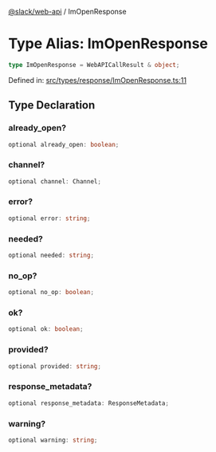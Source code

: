 [@slack/web-api](../index.md) / ImOpenResponse

# Type Alias: ImOpenResponse

```ts
type ImOpenResponse = WebAPICallResult & object;
```

Defined in: [src/types/response/ImOpenResponse.ts:11](https://github.com/slackapi/node-slack-sdk/blob/main/packages/web-api/src/types/response/ImOpenResponse.ts#L11)

## Type Declaration

### already\_open?

```ts
optional already_open: boolean;
```

### channel?

```ts
optional channel: Channel;
```

### error?

```ts
optional error: string;
```

### needed?

```ts
optional needed: string;
```

### no\_op?

```ts
optional no_op: boolean;
```

### ok?

```ts
optional ok: boolean;
```

### provided?

```ts
optional provided: string;
```

### response\_metadata?

```ts
optional response_metadata: ResponseMetadata;
```

### warning?

```ts
optional warning: string;
```
